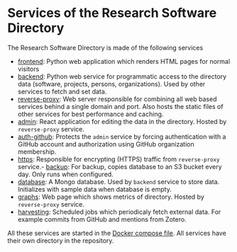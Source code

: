 # Services of the Research Software Directory

The Research Software Directory is made of the following services

- [frontend](/frontend): Python web application which renders HTML pages for normal visitors
- [backend](/backend): Python web service for programmatic access to the directory data (software, projects, persons, organizations). Used by other services to fetch and set data.
- [reverse-proxy](/reverse-proxy): Web server responsible for combining all web based services behind a single domain and port. Also hosts the static files of other services for best performance and caching.
- [admin](/admin/): React application for editing the data in the directory. Hosted by `reverse-proxy` service.
- [auth-github](/auth-github): Protects the `admin` service by forcing authentication with a GitHub account and authorization using GitHub organization membership.
- [https](/https): Responsible for encrypting (HTTPS) traffic from `reverse-proxy` service.- [backup](/backup): For backup, copies database to an S3 bucket every day. Only runs when configured.
- [database](/database): A Mongo database. Used by `backend` service to store data. Initializes with sample data when database is empty.
- [graphs](/graphs): Web page which shows metrics of directory. Hosted by `reverse-proxy` service.
- [harvesting](/harvesting): Scheduled jobs which periodicaly fetch external data. For example commits from GitHub and mentions from Zotero.

All these services are started in the [Docker compose file](/docker-compose.yml). All services have their own directory in the repository.
